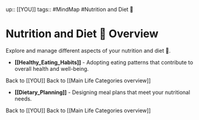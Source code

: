 up:: [[YOU]]
tags:: #MindMap #Nutrition and Diet 🍏

# Nutrition and Diet 🍏 Overview

Explore and manage different aspects of your nutrition and diet 🍏.

- **[[Healthy_Eating_Habits]]** - Adopting eating patterns that contribute to overall health and well-being.

Back to [[YOU]]
Back to [[Main Life Categories overview]]
- **[[Dietary_Planning]]** - Designing meal plans that meet your nutritional needs.

Back to [[YOU]]
Back to [[Main Life Categories overview]]
